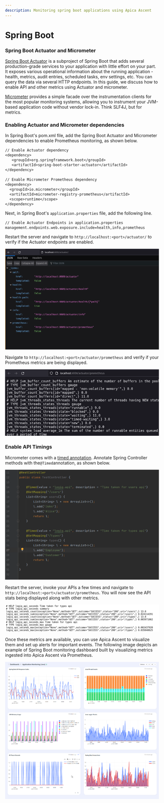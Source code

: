```yaml
---
description: Monitoring spring boot applications using Apica Ascent
---
```


# Spring Boot

### Spring Boot Actuator and Micrometer

[Spring Boot Actuator](https://docs.spring.io/spring-boot/docs/current/reference/htmlsingle/#production-ready) is a subproject of Spring Boot that adds several production-grade services to your application with little effort on your part. It exposes various operational information about the running application - health, metrics, audit entries, scheduled tasks, env settings, etc. You can query the data via several HTTP endpoints. In this guide, we discuss how to enable API and other metrics using Actuator and micrometer.

[Micrometer](https://micrometer.io/) provides a simple facade over the instrumentation clients for the most popular monitoring systems, allowing you to instrument your JVM-based application code without vendor lock-in. Think SLF4J, but for metrics.

### Enabling Actuator and Micrometer dependencies

In Spring Boot's pom.xml file, add the Spring Boot Actuator and Micrometer dependencies to enable Prometheus monitoring, as shown below.

```
// Enable Actuator dependency
<dependency>
   <groupId>org.springframework.boot</groupId>
   <artifactId>spring-boot-starter-actuator</artifactId>
</dependency>

// Enable Micrometer Prometheus dependency
<dependency>
  <groupId>io.micrometer</groupId>
  <artifactId>micrometer-registry-prometheus</artifactId>
  <scope>runtime</scope>
</dependency>
```

Next, in Spring Boot's `application.properties` file, add the following line.

```
// Enable Actuator Endpoints in application.properties
management.endpoints.web.exposure.include=health,info,prometheus
```

Restart the server and navigate to `http://localhost:<port>/actuator/` to verify if the Actuator endpoints are enabled.

![Actuator Endpoints](<../../../.gitbook/assets/image (37).png>)

Navigate to `http://localhost:<port>/actuator/prometheus` and verify if your Prometheus metrics are being displayed.

![](<../../../.gitbook/assets/image (108).png>)

### Enable API Timings

Micrometer comes with a [timed annotation](https://micrometer.io/docs/concepts#\_the\_timed\_annotation). Annotate Spring Controller methods with the`@Timed`annotation, as shown below.

![](<../../../.gitbook/assets/image (109).png>)

Restart the server, invoke your APIs a few times and navigate to `http://localhost:<port>/actuator/prometheus`. You will now see the API stats being displayed along with other metrics.

![](<../../../.gitbook/assets/image (57).png>)

Once these metrics are available, you can use Apica Ascent to visualize them and set up alerts for important events. The following image depicts an example of Spring Boot monitoring dashboard built by visualizing metrics ingested into Apica Ascent via Prometheus.

![](../../../.gitbook/assets/Spring-boot.png)
